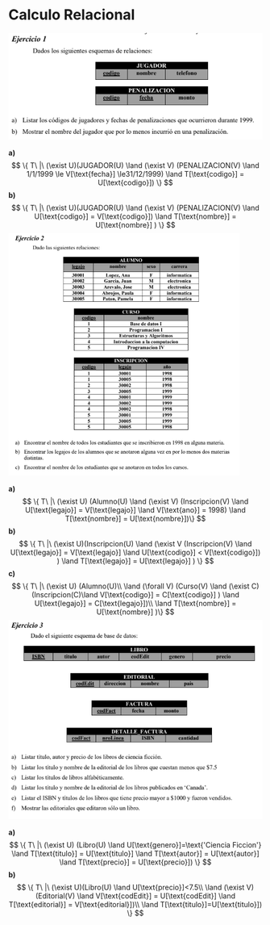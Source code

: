 # Calculo Relacional

![image-20200326102354999](Resources/image-20200326102354999.png)

**a)**
$$
\{ T\ |\ (\exist U)(JUGADOR(U) \land (\exist V) (PENALIZACION(V) \land 1/1/1999 \le V[\text{fecha}] \le31/12/1999) \land T[\text{codigo}] = U[\text{codigo}]) \}
$$
**b)**
$$
\{ T\ |\ (\exist U)(JUGADOR(U) \land (\exist V) (PENALIZACION(V) \land U[\text{codigo}] = V[\text{codigo}]) \land T[\text{nombre}] = U[\text{nombre}] ) \}
$$
<img src="Resources/image-20200326103027141.png" alt="image-20200326103027141" style="zoom: 67%;" />

**a)**
$$
\{ T\ |\ (\exist U) (Alumno(U) \land (\exist V) (Inscripcion(V) \land U[\text{legajo}] = V[\text{legajo}] \land V[\text{ano}] = 1998) \land T[\text{nombre}] = U[\text{nombre}])\}
$$
**b)**
$$
\{ T\ |\ (\exist U)(Inscripcion(U) \land (\exist V (Inscripcion(V) \land U[\text{legajo}] = V[\text{legajo}] \land U[\text{codigo}] < V[\text{codigo}]) ) \land T[\text{legajo}] = U[\text{legajo}]  ) \}
$$
**c)**
$$
\{ T\ |\ (\exist U) (Alumno(U)\\ \land (\forall V) (Curso(V) \land (\exist C) (Inscripcion(C)\land V[\text{codigo}] = C[\text{codigo}] ) \land U[\text{legajo}] = C[\text{legajo}])\\ \land T[\text{nombre}] = U[\text{nombre}] )\}
$$
<img src="Resources/image-20200326105700347.png" alt="image-20200326105700347" style="zoom:80%;" />

**a)**
$$
\{ T\ |\ (\exist U) (Libro(U) \land U[\text{genero}]=\text{'Ciencia Ficcion'} \land T[\text{titulo}] = U[\text{titulo}] \land T[\text{autor}] = U[\text{autor}] \land T[\text{precio}] = U[\text{precio}]) \}
$$
**b)**
$$
\{ T\ |\  (\exist U)(Libro(U) \land U[\text{precio}]<7.5\\ \land (\exist V) (Editorial(V) \land V[\text{codEdit}] = U[\text{codEdit}] \land T[\text{editorial}] = V[\text{editorial}])\\  \land T[\text{titulo}]=U[\text{titulo}]) \}
$$






























